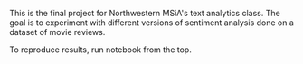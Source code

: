 This is the final project for Northwestern MSiA's text analytics class. The goal is to experiment with different versions of sentiment analysis done on a dataset of movie reviews. 

To reproduce results, run notebook from the top. 
